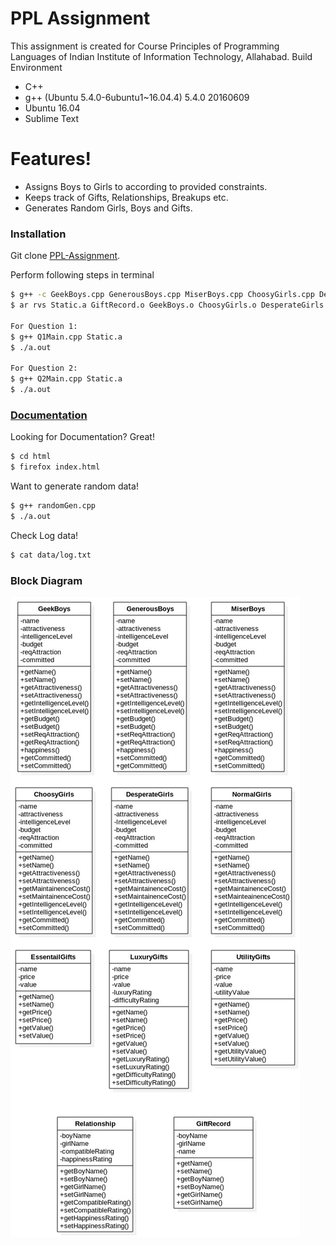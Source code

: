 # PPL Assignment 
This assignment is created for Course Principles of Programming Languages of Indian Institute of Information Technology, Allahabad. Build Environment
  
  - C++
  - g++ (Ubuntu 5.4.0-6ubuntu1~16.04.4) 5.4.0 20160609
  - Ubuntu 16.04
  - Sublime Text

# Features!

  - Assigns Boys to Girls to according to provided constraints.
  - Keeps track of Gifts, Relationships, Breakups etc.
  - Generates Random Girls, Boys and Gifts.

### Installation

Git clone [PPL-Assignment](https://github.com/PPL-IIITA/ppl-assignment-BelieveC).

Perform following steps in terminal
```sh
$ g++ -c GeekBoys.cpp GenerousBoys.cpp MiserBoys.cpp ChoosyGirls.cpp DesperateGirls.cpp NormalGirls.cpp Relationship.cpp GiftRecord.cpp LuxuryGifts.cpp EssentialGifts.cpp UtilityGifts.cpp
$ ar rvs Static.a GiftRecord.o GeekBoys.o ChoosyGirls.o DesperateGirls.o NormalGirls.o MiserBoys.o GenerousBoys.o Relationship.o EssentialGifts.o LuxuryGifts.o UtilityGifts.o

For Question 1:
$ g++ Q1Main.cpp Static.a
$ ./a.out

For Question 2:
$ g++ Q2Main.cpp Static.a
$ ./a.out

```
### [Documentation](https://believec.github.io/PPL-Assignment-Doc/)

Looking for Documentation? Great!


```sh
$ cd html
$ firefox index.html
```

Want to generate random data!

```sh
$ g++ randomGen.cpp
$ ./a.out
```

Check Log data!

```sh
$ cat data/log.txt

```

### Block Diagram
![alt tag](https://raw.githubusercontent.com/PPL-IIITA/ppl-assignment-BelieveC/master/ClassDiagram/Assignment.jpg)